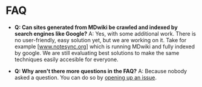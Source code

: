 FAQ
====

  * __Q: Can sites generated from MDwiki be crawled and indexed by search engines like Google?__
    A: Yes, with some additional work. There is no user-friendly, easy solution yet, but we are working on it. Take for example [www.notesync.org] which is running MDwiki and fully indexed by google. We are still evaluating best solutions to make the same techniques easily accesible for everyone.

  * __Q: Why aren't there more questions in the FAQ?__
    A: Because nobody asked a question. You can do so by [opening up an issue][issues].


  [issues]: https://github.com/Dynalon/mdwiki/issues
  [www.notesync.org]: http://www.notesync.org/
